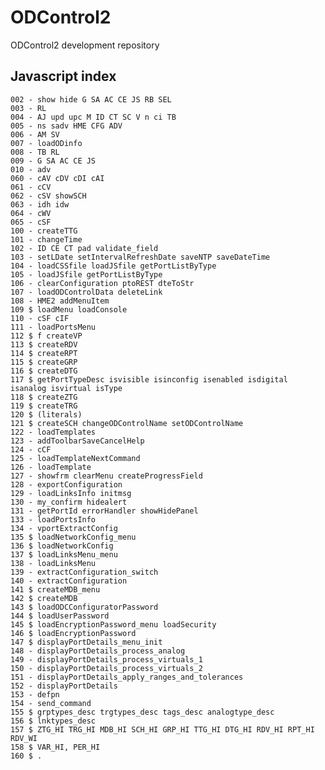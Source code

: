 # ODControl2
ODControl2 development repository

## Javascript index

    002 - show hide G SA AC CE JS RB SEL
    003 - RL
    004 - AJ upd upc M ID CT SC V n ci TB
    005 - ns sadv HME CFG ADV
    006 - AM SV
    007 - loadODinfo
    008 - TB RL
    009 - G SA AC CE JS
    010 - adv
    060 - cAV cDV cDI cAI 
    061 - cCV
    062 - cSV showSCH
    063 - idh idw
    064 - cWV
    065 - cSF
    100 - createTTG
    101 - changeTime
    102 - ID CE CT pad validate_field
    103 - setLDate setIntervalRefreshDate saveNTP saveDateTime
    104 - loadCSSfile loadJSfile getPortListByType
    105 - loadJSfile getPortListByType
    106 - clearConfiguration ptoREST dteToStr
    107 - loadODControlData deleteLink 
    108 - HME2 addMenuItem
    109 $ loadMenu loadConsole
    110 - cSF cIF 
    111 - loadPortsMenu
    112 $ f createVP 
	113 $ createRDV
	114 $ createRPT
	115 $ createGRP
	116 $ createDTG
	117 $ getPortTypeDesc isvisible isinconfig isenabled isdigital isanalog isvirtual isType
	118 $ createZTG
	119 $ createTRG
	120 $ (literals)
	121 $ createSCH changeODControlName setODControlName
	122 - loadTemplates
	123 - addToolbarSaveCancelHelp
	124 - cCF
	125 - loadTemplateNextCommand
	126 - loadTemplate
	127 - showfrm clearMenu createProgressField
	128 - exportConfiguration
	129 - loadLinksInfo initmsg
	130 - my_confirm hidealert
    131 - getPortId errorHandler showHidePanel
    133 - loadPortsInfo
	134 - vportExtractConfig
	135 $ loadNetworkConfig_menu
	136 $ loadNetworkConfig
	137 $ loadLinksMenu_menu
	138 - loadLinksMenu
	139 - extractConfiguration_switch
	140 - extractConfiguration
	141 $ createMDB_menu
	142 $ createMDB
	143 $ loadODCConfiguratorPassword
	144 $ loadUserPassword
	145 $ loadEncryptionPassword_menu loadSecurity
	146 $ loadEncryptionPassword
	147 $ displayPortDetails_menu_init
	148 - displayPortDetails_process_analog
	149 - displayPortDetails_process_virtuals_1
	150 - displayPortDetails_process_virtuals_2
	151 - displayPortDetails_apply_ranges_and_tolerances 
	152 - displayPortDetails
	153 - defpn
    154 - send_command
	155 $ grptypes_desc trgtypes_desc tags_desc analogtype_desc
	156 $ lnktypes_desc
	157 $ ZTG_HI TRG_HI MDB_HI SCH_HI GRP_HI TTG_HI DTG_HI RDV_HI RPT_HI RDV_WI
	158 $ VAR_HI, PER_HI 
	160 $ .


